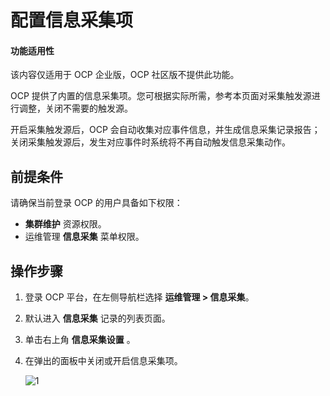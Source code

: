 # 配置信息采集项

<main id="notice" type='notice'>
<h4>功能适用性</h4>
<p>该内容仅适用于 OCP 企业版，OCP 社区版不提供此功能。</p>
</main>

OCP 提供了内置的信息采集项。您可根据实际所需，参考本页面对采集触发源进行调整，关闭不需要的触发源。

开启采集触发源后，OCP 会自动收集对应事件信息，并生成信息采集记录报告；关闭采集触发源后，发生对应事件时系统将不再自动触发信息采集动作。

## 前提条件

请确保当前登录 OCP 的用户具备如下权限：

* **集群维护** 资源权限。
* 运维管理 **信息采集** 菜单权限。

## 操作步骤

1. 登录 OCP 平台，在左侧导航栏选择 **运维管理 > 信息采集**。

2. 默认进入 **信息采集** 记录的列表页面。

3. 单击右上角 **信息采集设置** 。

4. 在弹出的面板中关闭或开启信息采集项。

    ![1](https://obbusiness-private.oss-cn-shanghai.aliyuncs.com/doc/img/ocp/432/%E4%BF%A1%E6%81%AF%E9%87%87%E9%9B%86%E8%AE%BE%E7%BD%AE.png)
